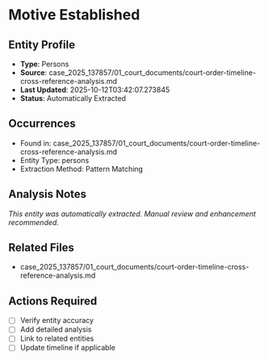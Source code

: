 # Motive Established

## Entity Profile
- **Type**: Persons
- **Source**: case_2025_137857/01_court_documents/court-order-timeline-cross-reference-analysis.md
- **Last Updated**: 2025-10-12T03:42:07.273845
- **Status**: Automatically Extracted

## Occurrences
- Found in: case_2025_137857/01_court_documents/court-order-timeline-cross-reference-analysis.md
- Entity Type: persons
- Extraction Method: Pattern Matching

## Analysis Notes
*This entity was automatically extracted. Manual review and enhancement recommended.*

## Related Files
- case_2025_137857/01_court_documents/court-order-timeline-cross-reference-analysis.md

## Actions Required
- [ ] Verify entity accuracy
- [ ] Add detailed analysis
- [ ] Link to related entities
- [ ] Update timeline if applicable
